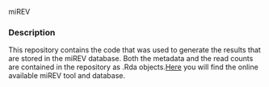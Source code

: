 miREV

### Description

This repository contains the code that was used to generate the results that are stored in the miREV database.
Both the metadata and the read counts are contained in the repository as .Rda objects.[Here](http://141.40.217.80:3838/miREV) you will find the online available miREV tool and database.
